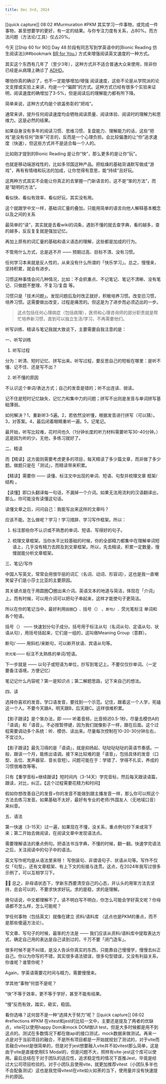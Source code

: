 ```yaml
---
title: Dec 3rd, 2024
---
```


[[quick capture]] 08:02 #Murmuration #PKM 其实学习一件事物，或完成一件事物，甚至想要学的更好，有一定的结果。与你专注力度有关系，占80%。而方法问题（方法论/工具）仅占20%。

今天 [[Ship 60 for 90]] Day 48 阶段有同志写到学英语中的[Bionic Reading 仿生阅读法](##bookmark [BR for You.](https://bionic-reading.com/)) 方式来增强阅读英文速度的一种方式。

其实这个东西有几年了（至少3年），这种方式并不适合普通大众来使用，除非你已经是从病理上确诊了 [ADHD](https://t.me/talkjfh/4117)。

哪怕你真的确诊了，也不一定能够增加/增强 阅读速度，这些不论是从学院派的论文支撑或实验上来讲，均是一个“偏颇”的方式。这种方式已经有很多个实验来证明，阅读速度的确增加了3-5%，但是阅读后的理解能力都有所下降。

简单来说，这种方式均是个欲盖弥彰的“把戏”。

通常来讲，提升任何阅读速度均会牺牲阅读质量、阅读体验、阅读时的理解力和思维力。这是必然的结果。

如果自身没有多年的阅读习惯、思维习惯、复盘能力、理解能力的话，这些“把戏”是没有任何“效率”可言的，反而是一个心理负担。会比较偏激的让“你”追求速度（快速），但这些方式并不是适合每一个人的。

比如刚才提到的Bionic Reading 是让你“快”，那么更多的是让你“玩”。

也就是移动端游戏性的，比如多邻国这种产品。把枯燥的基础背诵默写做成“游戏”，再有有情绪和玩法的加成，让你觉得有意思，能“持续”且好玩。

这两种方式其实不会能让你真正的去掌握一门新语言的，这不是“笨的方法”，而是“聪明的方法”。

看似快、看似有效率、看似好玩，其实没有用。

这个就跟学中文一样，基础词汇量的叠加，只能用简单的语言向他人解释基本概念以及之间的关系

最简单的“读”，其实就是去看wiki的词条，遇到不懂的就去查字典，看的越多，查的越多，反反复复就是强加记忆。

再加上原有的词汇量的基础和语义语态的理解，这些都是加成的行为。

不管用什么方式，总是逃不开 —— 预期过高、目标不清、没有习惯。

任何学习本来就是反人性的，从来没有什么所谓的「快乐学习」。总之，慢慢来，坚持积累，就会有进步。

习惯这种事情会问几种情况，比如：不会抓重点、不记笔记、笔记不清晰、没有笔记、只做题不整理、不复习/复盘 等。

习惯只是「技术问题」。发现问题后及时改正就好，积极培养习惯。改变旧习惯，培养习惯。这需要做出改变，过程是痛苦的。但这是为了进步而必须迈出的一步。

> 这点包括任何心理病症（包括病理），医师和心理咨询师的部分职责就是帮忙培养新习惯，直到可以独立生活/学习，不再需要他们。

听写训练、精读与笔记我就大致说下，主要需要自我注意的是：

一、听写训练

1. 听写过程

分为：听清、短时记忆、拼写出来。听写过程，要反思自己的短板在哪里：是听不懂、记不住、还是写不出？

2. 听不懂的原因

不认识这个单词/表达方式；自己的发音是错的；听不出连读、弱读。

记不住是短时记忆缺失，记忆力和集中力的问题；拼写不出则是发音与单词拼写基础薄弱。

如何解决？1，重新听3-5遍。2，若依然没听懂，根据发音进行拼写（可以猜）。3，对答案。4，最后闭着眼睛重听一遍。5，记笔记。

最开始，听写比较难，花时间也久（1分钟长度的听力材料需要听写30-40分钟。）这是因为听的少。无他，多练习就好了。

二、精读

而【精读】这方面则需要考虑更多的项目，每天精读了多少篇文章，而非做了多少题。做题只是在「测试」，而精读带来积累。

【精读】需要你 —— 读懂、标注文中出现的单词、短语、句型并梳理文章 框架/结构 。

【读懂】即口头翻译每一句话，不漏掉一个介词。如果无法用流利的汉语翻译出，那么，你可能没有读懂这句话。

读懂文章之后，问问自己：我能写出来这样的文章吗？ 

应该不能。怎么做呢？学习！学习措辞、学习写作框架。所以：

1. 标注那些你不认识或不熟悉的单词、短语、写得好的句子。

2. 梳理文章框架。当你水平比较基础的时候，你的全部精力都集中在理解单词短语上，几乎没有精力去顾及到文章框架。所以，先去精读，积累一定数量，慢慢就能分析文章框架。

三、笔记/写作

中国人写英文，常常会用很华丽的词汇（名词、动词、形容词），这也是我一直嘲笑留子们是小莎士比亚的主要原因。

其关键点是在于用圆圈⭕️圈出来介词。英语文本的地道与简洁，体现在「介词」上。而有时候，可以用介词可以把句子串起来，这样才能使句子更简洁。

所以在你的笔记当中，最好利用`圆圈⭕️ 、`括号（） 、`断句/ 、`荧光笔标注 单词和各个短语。

括号（）  —— 快速划分句子成分。括号用于标注从句（名词从句、定语从句、状语从句），用括号括起来，它们是一组的，这叫做Meaning Group（意群）。

断句/ —— 用斜杠/来断句，可以断开状语、宾语从句等。

`荧光笔`—— 标注不太熟练的单词/短语。

下一步就是 —— 以句子或短语为单位，抄写到笔记上。不要仅仅抄单词。（一定要备注语境，方便记忆）

笔记记什么内容呢？第一是知识点；第二解题思路，记下来自己的想法。

四、读

选择你喜欢的发音。学口语发音，要找到一个示范。记住，跟着这一个人学，死磕这一个人。不要今天跟A，明天跟B，后天跟C。这样很难积累。

【影子跟读】是个笨办法，即 —— 听着音频，比音频迟0.5-1秒，尽量去模仿A的「语调」和「语音」。不必按暂停键，因为我们就像影子一样，跟在后面。这个过程需要调动多个系统：听、模仿、读出来。尽量每次控制在10-20-30分钟左右，不宜过久。

【影子跟读】最先习得的是「语调」，就是抑扬起、哒哒哒哒哒的英语节奏感。一般，跟读一个月，能练出语调。接下来比较难的是「语音」，包括具体的发音（口型、舌位、发声器官、音长音短）。问题可能在于：学错了、学得不扎实，养成的习惯很难改等等。

只有【重学音标+继续跟读】短时间内（3-14天）学完音标，然后每天跟读语篇，跟读，对比，纠正。【这个过程需要花精力和时间】

假如你想改善自己的发音+你的发音不能做到跟主播发音一样，那么你可以照这个方法去练习发音。如果基础不太好，最好有专业的老师/外国友人（无地域口音）来纠音。

五、语法

第一快速（3-15天）过一遍，如果现在不懂，没关系，重点例句抄下来或背下来；第二开始去做阅读，在阅读文章中发现语法点。

需要理解语法的重点例句。把语法书当字典，不懂的时候，翻一翻。快速学完语法之后，关注阅读中的句子中的语法。

英文写作呢均是从语法里来呀！ 写倒装句、非谓语句子、状语从句等。写作不仅仅「句型」，还有文章框架、有上下文的衔接与连贯。这点，在2024年我写过很多示例了，可以互相学习下。

👨‍🌾 总之，非母语状态下，学新东西要清空自己的心态，并认头的用笨方法去坚持，总会可以的，不要求快求好玩。求的是稳，求的是理解。

换句话说，中文都理解不了，读不明白写不明白，你怎么可能会学好英文呢？你母语都不怎么样，怎么可能呢？

学任何事物（包括英文）就像在建立 资料/语料库 （这点也是PKM的重点，而不是那些傻逼方法论）。

写文章、写句子的时候，最笨的方法是 —— 我们应该从资料/语料库中提取表达方式，确定自己用的表达是自己读到过的，千万不要「闭门造车」。

很多时候不是不纠错，是没人告诉你真实的东西，只能靠自己慢慢学，慢慢去纠正自己。你以为你写的不错，其实很多语法错误，很多句型错误，又没有利益关系，你谁呢？谁管你呢？

Again，学英语需要花时间与精力，需要慢慢来。

学其他“事物”何尝不是呢？

“快”不等于效率，更不等于学好，甚至不能有结果。

“慢”反而有效，踏实，砸实，稳固。

看你选咯？这何尝不是一种“选择大于努力”呢？
[[quick capture]] 08:02 #reflections #PKM 在vitest和jest的比较一文中，主要还是提及了两者的优缺点，vite可以使用happy Dom来mock DOM做UI test，但是大多时候都是用不到这点的。测试在多数情况下都在做api的接口测试，mock数据来做测试。再来一点是对于当前项目的融合，不是所有项目都是一开始就规划了测试的，对于vite而言融合vitest是很简单的，但是对于jest想要融入vite并不如vitest那么简单，这是由于vite是直接使用ES Modal的，但是问题不大，照样有vite-jest这个库可以使用。最后总结在于对于团队的适应性，追求稳定性的情况下首推Jest，毕竟是经过大公司项目检验的。对于小团队且使用vite，就更加推荐vitest（小团队多半也不会配备测试）这也是我觉得vitest在vite如火如荼的当下，使用量并没有快速提升的原因。
